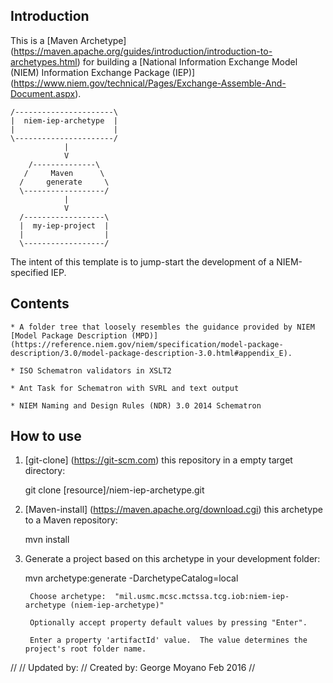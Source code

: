 Introduction
------------
This is a [Maven Archetype] (https://maven.apache.org/guides/introduction/introduction-to-archetypes.html) for building a [National Information Exchange Model (NIEM) Information Exchange Package (IEP)] (https://www.niem.gov/technical/Pages/Exchange-Assemble-And-Document.aspx).  

    /----------------------\
    |  niem-iep-archetype  |
    |                      |
    \----------------------/
                |
                V 
        /--------------\
       /     Maven      \
      /     generate     \
      \------------------/
                |
                V 
      /------------------\
      |  my-iep-project  |
      |                  |
      \------------------/

The intent of this template is to jump-start the development of a NIEM-specified IEP.

Contents
--------

    * A folder tree that loosely resembles the guidance provided by NIEM [Model Package Description (MPD)] (https://reference.niem.gov/niem/specification/model-package-description/3.0/model-package-description-3.0.html#appendix_E). 
    
    * ISO Schematron validators in XSLT2

    * Ant Task for Schematron with SVRL and text output
    
    * NIEM Naming and Design Rules (NDR) 3.0 2014 Schematron

How to use
----------
1. [git-clone] (https://git-scm.com) this repository in a empty target directory:

    git clone [resource]/niem-iep-archetype.git

2. [Maven-install] (https://maven.apache.org/download.cgi) this archetype to a Maven repository:

    mvn install

3. Generate a project based on this archetype in your development folder:

    mvn archetype:generate -DarchetypeCatalog=local

        Choose archetype:  "mil.usmc.mcsc.mctssa.tcg.iob:niem-iep-archetype (niem-iep-archetype)"

        Optionally accept property default values by pressing "Enter".  

        Enter a property 'artifactId' value.  The value determines the project's root folder name.
    

//
// Updated by:
// Created by: George Moyano  Feb 2016
//